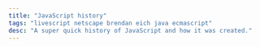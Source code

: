```yaml
---
title: "JavaScript history"
tags: "livescript netscape brendan eich java ecmascript"
desc: "A super quick history of JavaScript and how it was created."
---
```

